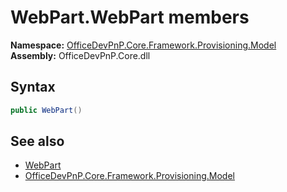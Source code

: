 # WebPart.WebPart members 
  

**Namespace:** [OfficeDevPnP.Core.Framework.Provisioning.Model](OfficeDevPnP.Core.Framework.Provisioning.Model.md)  
**Assembly:** OfficeDevPnP.Core.dll  
## Syntax
```C#
public WebPart()
```
## See also
- [WebPart](OfficeDevPnP.Core.Framework.Provisioning.Model.WebPart.md)
- [OfficeDevPnP.Core.Framework.Provisioning.Model](OfficeDevPnP.Core.Framework.Provisioning.Model.md)

